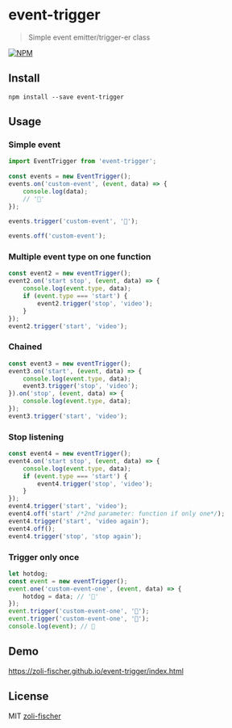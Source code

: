 # event-trigger
> Simple event emitter/trigger-er class

[![NPM](https://img.shields.io/npm/v/event-trigger.svg)](https://www.npmjs.com/package/event-trigger)

## Install

```
npm install --save event-trigger
```

## Usage

### Simple event

```javascript
import EventTrigger from 'event-trigger';
 
const events = new EventTrigger();
events.on('custom-event', (event, data) => {
    console.log(data);
    // '🍔'
});
 
events.trigger('custom-event', '🍔');

events.off('custom-event');
```

### Multiple event type on one function 

```javascript
const event2 = new eventTrigger();
event2.on('start stop', (event, data) => {
    console.log(event.type, data);
    if (event.type === 'start') {
        event2.trigger('stop', 'video');
    }
});
event2.trigger('start', 'video');
```

### Chained

```javascript
const event3 = new eventTrigger();
event3.on('start', (event, data) => {
    console.log(event.type, data);
    event3.trigger('stop', 'video');
}).on('stop', (event, data) => {
    console.log(event.type, data);
});
event3.trigger('start', 'video');
```

### Stop listening

```javascript
const event4 = new eventTrigger();
event4.on('start stop', (event, data) => {
    console.log(event.type, data);
    if (event.type === 'start') {
        event4.trigger('stop', 'video');
    }
});
event4.trigger('start', 'video');
event4.off('start' /*2nd parameter: function if only one*/);
event4.trigger('start', 'video again');
event4.off();
event4.trigger('stop', 'stop again');
```

### Trigger only once

```javascript
let hotdog;
const event = new eventTrigger();
event.one('custom-event-one', (event, data) => {
    hotdog = data; // '🌭'
});
event.trigger('custom-event-one', '🌭');
event.trigger('custom-event-one', '🍔');
console.log(event); // 🌭
```

## Demo

https://zoli-fischer.github.io/event-trigger/index.html

## License

MIT [zoli-fischer](https://github.com/zoli-fischer)
